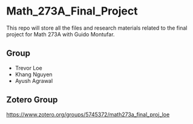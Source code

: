 # Math_273A_Final_Project
This repo will store all the files and research materials related to the final project for Math 273A with Guido Montufar.

## Group
- Trevor Loe
- Khang Nguyen
- Ayush Agrawal

## Zotero Group
https://www.zotero.org/groups/5745372/math273a_final_proj_loe
